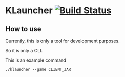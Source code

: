 # KLauncher [![Build Status](https://ci.potatocorp.dev/view/Kakara/job/KLauncher/job/master/badge/icon)](https://ci.potatocorp.dev/view/Kakara/job/KLauncher/)


## How to use
Currently, this is only a tool for development purposes.

So it is only a CLI.

This is an example command

`./klauncher --game CLIENT_JAR`

